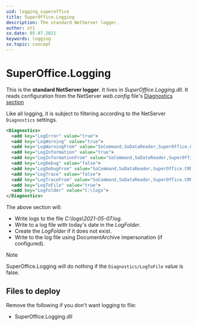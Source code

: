 ```yaml
---
uid: logging_superoffice
title: SuperOffice.Logging
description: The standard NetServer logger.
author: xt1
so.date: 05.07.2021
keywords: logging
so.topic: concept
---
```


# SuperOffice.Logging

This is the **standard NetServer logger**. It lives in *SuperOffice.Logging.dll*. It reads configuration from the NetServer *web.config* file's [Diagnostics section][2]

Like all logging, it is subject to filtering according to the NetServer `Diagnostics` settings.

```xml
<Diagnostics>
  <add key="LogError" value="true">
  <add key="LogWarning" value="true">
  <add key="LogWarningFrom" value="SoCommand,SoDataReader,SuperOffice.CRM.Webhooks">
  <add key="LogInformation" value="true">
  <add key="LogInformationFrom" value="SoCommand,SoDataReader,SuperOffice.CRM.Webhooks">
  <add key="LogDebug" value="false">
  <add key="LogDebugFrom" value="SoCommand,SoDataReader,SuperOffice.CRM.Webhooks">
  <add key="LogTrace" value="false">
  <add key="LogTraceFrom" value="SoCommand,SoDataReader,SuperOffice.CRM.Webhooks">
  <add key="LogToFile" value="true">
  <add key="LogFolder" value="C:\logs">
</Diagnostics>
```

The above section will:

* Write logs to the file *C:\logs\2021-05-07.log*.
* Write to a log file with today's date in the *LogFolder*.
* Create the *LogFolder* if it does not exist.
* Write to the log file using DocumentArchive impersonation (if configured).

> [!NOTE]
> SuperOffice.Logging will do nothing if the `Diagnostics/LogToFile` value is false.

## Files to deploy

Remove the following if you don't want logging to file:

* SuperOffice.Logging.dll

<!-- Referenced links-->
[2]: ../config/diagnostics.md
